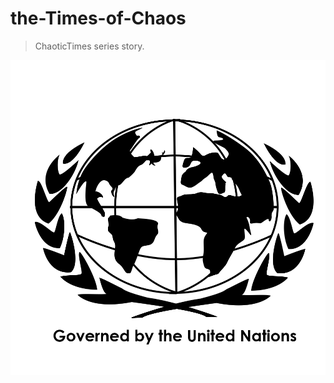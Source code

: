 # the-Times-of-Chaos
> ChaoticTimes series story.

![unc](https://github.com/Times-of-Chaos/the-Times-of-Chaos/blob/main/United_Nations_Chapter.png?raw=true)
